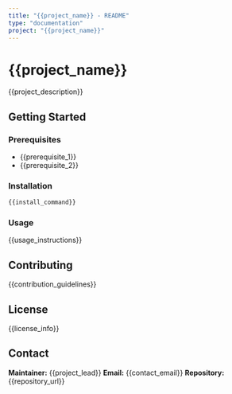 ```yaml
---
title: "{{project_name}} - README"
type: "documentation"
project: "{{project_name}}"
---
```


# {{project_name}}

{{project_description}}

## Getting Started

### Prerequisites
- {{prerequisite_1}}
- {{prerequisite_2}}

### Installation

```bash
{{install_command}}
```

### Usage

{{usage_instructions}}

## Contributing

{{contribution_guidelines}}

## License

{{license_info}}

## Contact

**Maintainer:** {{project_lead}}
**Email:** {{contact_email}}
**Repository:** {{repository_url}}
